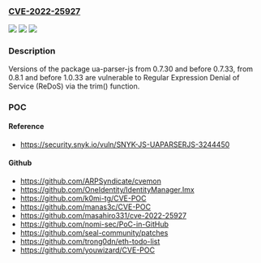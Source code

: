 ### [CVE-2022-25927](https://cve.mitre.org/cgi-bin/cvename.cgi?name=CVE-2022-25927)
![](https://img.shields.io/static/v1?label=Product&message=ua-parser-js&color=blue)
![](https://img.shields.io/static/v1?label=Version&message=%3D%200.7.30%20&color=brighgreen)
![](https://img.shields.io/static/v1?label=Vulnerability&message=Regular%20Expression%20Denial%20of%20Service%20(ReDoS)&color=brighgreen)

### Description

Versions of the package ua-parser-js from 0.7.30 and before 0.7.33, from 0.8.1 and before 1.0.33 are vulnerable to Regular Expression Denial of Service (ReDoS) via the trim() function.

### POC

#### Reference
- https://security.snyk.io/vuln/SNYK-JS-UAPARSERJS-3244450

#### Github
- https://github.com/ARPSyndicate/cvemon
- https://github.com/OneIdentity/IdentityManager.Imx
- https://github.com/k0mi-tg/CVE-POC
- https://github.com/manas3c/CVE-POC
- https://github.com/masahiro331/cve-2022-25927
- https://github.com/nomi-sec/PoC-in-GitHub
- https://github.com/seal-community/patches
- https://github.com/trong0dn/eth-todo-list
- https://github.com/youwizard/CVE-POC

